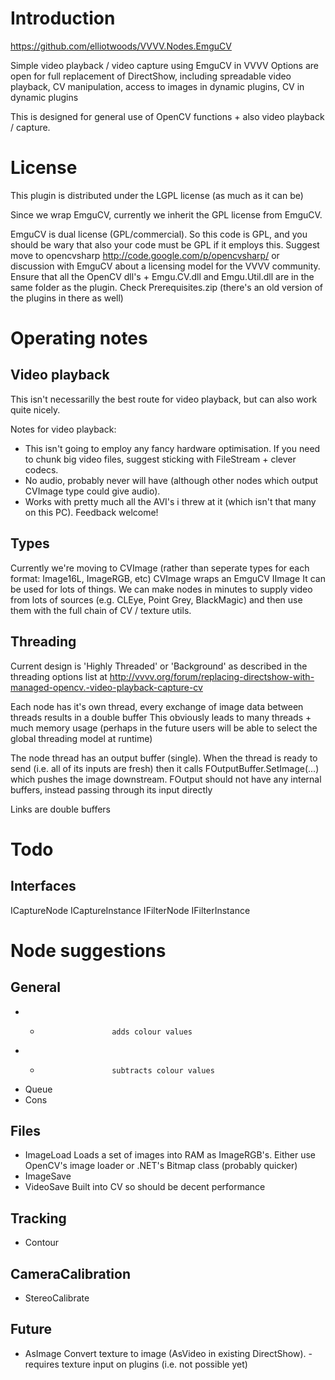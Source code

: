 Introduction
============
https://github.com/elliotwoods/VVVV.Nodes.EmguCV

Simple video playback / video capture using EmguCV in VVVV
Options are open for full replacement of DirectShow, including spreadable video playback, CV manipulation, access to images in dynamic plugins, CV in dynamic plugins

This is designed for general use of OpenCV functions + also video playback / capture.

License
=======
This plugin is distributed under the LGPL license (as much as it can be)

Since we wrap EmguCV, currently we inherit the GPL license from EmguCV.

EmguCV is dual license (GPL/commercial). So this code is GPL, and you should be wary that also your code must be GPL if it employs this.
Suggest move to opencvsharp http://code.google.com/p/opencvsharp/
or discussion with EmguCV about a licensing model for the VVVV community. 
Ensure that all the OpenCV dll's + Emgu.CV.dll and Emgu.Util.dll are in the same folder as the plugin. Check Prerequisites.zip (there's an old version of the plugins in there as well)

Operating notes
===============

Video playback
--------------
This isn't necessarilly the best route for video playback, but can also work quite nicely.

Notes for video playback:
* This isn't going to employ any fancy hardware optimisation. If you need to chunk big video files, suggest sticking with FileStream + clever codecs.
* No audio, probably never will have (although other nodes which output CVImage type could give audio).
* Works with pretty much all the AVI's i threw at it (which isn't that many on this PC). Feedback welcome!

Types
-----
Currently we're moving to CVImage (rather than seperate types for each format: Image16L, ImageRGB, etc)
CVImage wraps an EmguCV IImage
It can be used for lots of things. We can make nodes in minutes to supply video from lots of sources (e.g. CLEye, Point Grey, BlackMagic) and then use them with the full chain of CV / texture utils.


Threading
---------
Current design is 'Highly Threaded' or 'Background' as described in the threading options list at
http://vvvv.org/forum/replacing-directshow-with-managed-opencv.-video-playback-capture-cv

Each node has it's own thread, every exchange of image data between threads results in a double buffer
This obviously leads to many threads + much memory usage (perhaps in the future users will be able to select the global threading model at runtime)

The node thread has an output buffer (single).
When the thread is ready to send (i.e. all of its inputs are fresh) then it calls FOutputBuffer.SetImage(...) which pushes the image downstream.
FOutput should not have any internal buffers, instead passing through its input directly

Links are double buffers

Todo
====

Interfaces
----------
ICaptureNode
ICaptureInstance
IFilterNode
IFilterInstance

Node suggestions
================

General
-------
* +						adds colour values
* -						subtracts colour values
* Queue
* Cons

Files
-----
* ImageLoad				Loads a set of images into RAM as ImageRGB's. Either use OpenCV's image loader or .NET's Bitmap class (probably quicker)
* ImageSave
* VideoSave				Built into CV so should be decent performance

Tracking
--------
* Contour

CameraCalibration
-----------------
* StereoCalibrate

Future
------
* AsImage				Convert texture to image (AsVideo in existing DirectShow). - requires texture input on plugins (i.e. not possible yet)